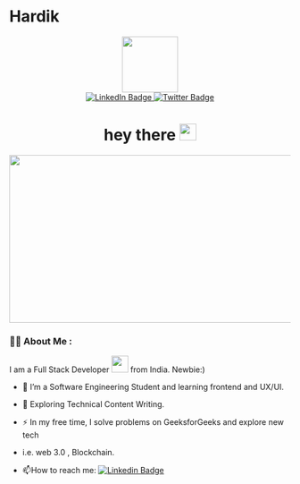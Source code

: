 # Hardik
<div id="header" align="center">
  <img src="https://media.giphy.com/media/M9gbBd9nbDrOTu1Mqx/giphy.gif" width="100"/>
</div>
<div id="badges" align="center">
  <a href="your-linkedin-URL">
    <img src="https://img.shields.io/badge/LinkedIn-blue?style=for-the-badge&logo=linkedin&logoColor=white" alt="LinkedIn Badge"/>
  </a>
  <a href="your-twitter-URL" align="center">
    <img src="https://img.shields.io/badge/Twitter-red?style=for-the-badge&logo=twitter&logoColor=white" alt="Twitter Badge"/>
  </a>
</div>
<h1 align="center">
  hey there
  <img src="https://media.giphy.com/media/hvRJCLFzcasrR4ia7z/giphy.gif" width="30px"/>
  <br>

<img src="https://komarev.com/ghpvc/?username=your-github-username&style=flat-square&color=blue" alt="" />
  </h1>
  
  <div align="center">
  <img src="https://media.giphy.com/media/dWesBcTLavkZuG35MI/giphy.gif" width="600" height="300"/>
</div>

### :man_technologist: About Me :
I am a Full Stack Developer <img src="https://media.giphy.com/media/WUlplcMpOCEmTGBtBW/giphy.gif" width="30"> from India. 
Newbie:)

- :telescope: I’m a Software Engineering Student and learning frontend and UX/UI.

- :seedling: Exploring Technical Content Writing.

- :zap: In my free time, I solve problems on GeeksforGeeks and explore new tech 
- i.e. web 3.0 , Blockchain.

- :mailbox:How to reach me: [![Linkedin Badge](https://img.shields.io/badge/-Hardik-blue?style=flat&logo=Linkedin&logoColor=white)](your-linkedin-url)
